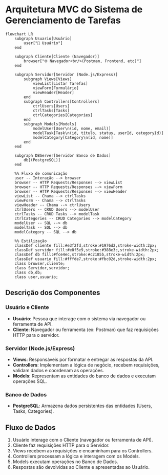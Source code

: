 # Arquitetura MVC do Sistema de Gerenciamento de Tarefas

```mermaid
flowchart LR
    subgraph Usuario[Usuário]
        user["👤 Usuário"]
    end

    subgraph Cliente[Cliente (Navegador)]
        browser["🌐 Navegador<br/>(Postman, Frontend, etc)"]
    end

    subgraph Servidor[Servidor (Node.js/Express)]
        subgraph Views[Views]
            viewList[Listar Tarefas]
            viewForm[Formulário]
            viewHeader[Header]
        end
        subgraph Controllers[Controllers]
            ctrlUsers[Users]
            ctrlTasks[Tasks]
            ctrlCategories[Categories]
        end
        subgraph Models[Models]
            modelUser[User\n(id, nome, email)]
            modelTask[Task\n(id, título, status, userId, categoryId)]
            modelCategory[Category\n(id, nome)]
        end
    end

    subgraph DBServer[Servidor Banco de Dados]
        db[(PostgreSQL)]
    end

    %% Fluxo de comunicação
    user -- Interação --> browser
    browser -- HTTP Requests/Responses --> viewList
    browser -- HTTP Requests/Responses --> viewForm
    browser -- HTTP Requests/Responses --> viewHeader
    viewList -- Chama --> ctrlTasks
    viewForm -- Chama --> ctrlTasks
    viewHeader -- Chama --> ctrlUsers
    ctrlUsers -- CRUD Users --> modelUser
    ctrlTasks -- CRUD Tasks --> modelTask
    ctrlCategories -- CRUD Categories --> modelCategory
    modelUser -- SQL --> db
    modelTask -- SQL --> db
    modelCategory -- SQL --> db

    %% Estilização
    classDef cliente fill:#e3f2fd,stroke:#1976d2,stroke-width:2px;
    classDef servidor fill:#e8f5e9,stroke:#388e3c,stroke-width:2px;
    classDef db fill:#fce4ec,stroke:#c2185b,stroke-width:2px;
    classDef usuario fill:#fffde7,stroke:#fbc02d,stroke-width:2px;
    class browser,cliente;
    class Servidor,servidor;
    class db,db;
    class user,usuario;
```

## Descrição dos Componentes

### Usuário e Cliente

-   **Usuário**: Pessoa que interage com o sistema via navegador ou ferramenta de API.
-   **Cliente**: Navegador ou ferramenta (ex: Postman) que faz requisições HTTP para o servidor.

### Servidor (Node.js/Express)

-   **Views**: Responsáveis por formatar e entregar as respostas da API.
-   **Controllers**: Implementam a lógica de negócio, recebem requisições, validam dados e coordenam as operações.
-   **Models**: Representam as entidades do banco de dados e executam operações SQL.

### Banco de Dados

-   **PostgreSQL**: Armazena dados persistentes das entidades (Users, Tasks, Categories).

## Fluxo de Dados

1. Usuário interage com o Cliente (navegador ou ferramenta de API).
2. Cliente faz requisições HTTP para o Servidor.
3. Views recebem as requisições e encaminham para os Controllers.
4. Controllers processam a lógica e interagem com os Models.
5. Models executam operações no Banco de Dados.
6. Respostas são devolvidas ao Cliente e apresentadas ao Usuário.
